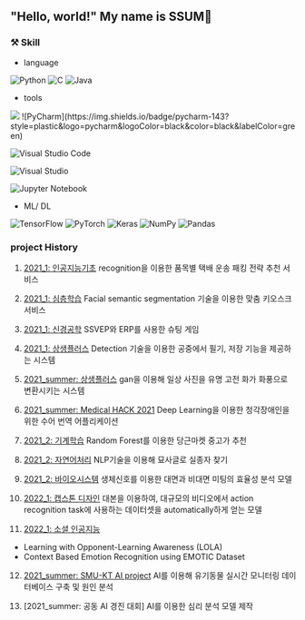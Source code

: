 
## "Hello, world!" My name is **SSUM**:sparkling_heart:


### **⚒ Skill**
- language 

![Python](https://img.shields.io/badge/python-3670A0?style=plastic&logo=python&logoColor=ffdd54)
![C](https://img.shields.io/badge/c-%2300599C.svg?style=plastic&logo=c&logoColor=white)
![Java](https://img.shields.io/badge/java-%23ED8B00.svg?style=plastic&logo=java&logoColor=white)

- tools

<img src="https://img.shields.io/badge/Google Colab-F9AB00?style=plastic&logo=Google Colab&logoColor=white"/>
![PyCharm](https://img.shields.io/badge/pycharm-143?style=plastic&logo=pycharm&logoColor=black&color=black&labelColor=green)

![Visual Studio Code](https://img.shields.io/badge/Visual%20Studio%20Code-0078d7.svg?style=plastic&logo=visual-studio-code&logoColor=white)

![Visual Studio](https://img.shields.io/badge/Visual%20Studio-5C2D91.svg?style=plastic&logo=visual-studio&logoColor=white)

![Jupyter Notebook](https://img.shields.io/badge/jupyter-%23FA0F00.svg?style=plastic&logo=jupyter&logoColor=white)

- ML/ DL

![TensorFlow](https://img.shields.io/badge/TensorFlow-%23FF6F00.svg?style=plastic&logo=TensorFlow&logoColor=white)
![PyTorch](https://img.shields.io/badge/PyTorch-%23EE4C2C.svg?style=plastic&logo=PyTorch&logoColor=white)
![Keras](https://img.shields.io/badge/Keras-%23D00000.svg?style=plastic&logo=Keras&logoColor=white)
![NumPy](https://img.shields.io/badge/numpy-%23013243.svg?style=plastic&logo=numpy&logoColor=white) 
![Pandas](https://img.shields.io/badge/pandas-%23150458.svg?style=plastic&logo=pandas&logoColor=white)



### **project History**
1. [2021_1: 인공지능기초](https://github.com/ChaeheePark/SMUS)
recognition을 이용한 품목별 택배 운송 패킹 전략 추천 서비스


2. [2021_1: 심층학습](https://github.com/ubeeni/sk_labs)
Facial semantic segmentation 기술을 이용한 맞춤 키오스크 서비스

3. [2021_1: 신경공학](https://github.com/Neural-Engineering/Cheezebang)
SSVEP와 ERP를 사용한 슈팅 게임


4. [2021_1: 상생플러스](https://github.com/youngseo0526/FingerBeam)
Detection 기술을 이용한 공중에서 필기, 저장 기능을 제공하는 시스템


5. [2021_summer: 상생플러스](https://github.com/youngseo0526/Ganchanah)
gan을 이용해 일상 사진을 유명 고전 화가 화풍으로 변환시키는 시스템

6. [2021_summer: Medical HACK 2021](https://github.com/FEKimseongeun/NoonSokMal)
Deep Learning을 이용한 청각장애인을 위한 수어 번역 어플리케이션

7.  [2021_2: 기계학습](https://github.com/An-Byeong-Seon/machine_learning)
Random Forest를 이용한 당근마켓 중고가 추천


8. [2021_2: 자연어처리](https://github.com/hyunjoolee201910828/NLP_teamproject)
NLP기술을 이용해 묘사글로 실종자 찾기


9. [2021_2: 바이오시스템](https://github.com/00ssum/Efficiency-analysis-model-using-bio-signals)
생체신호를 이용한 대면과 비대면 미팅의 효율성 분석 모델

10. [2022_1: 캡스톤 디자인](https://github.com/polyn0/Speech2Action)
대본을 이용하여, 대규모의 비디오에서 action recognition task에 사용하는 데이터셋을 automatically하게 얻는 모델


11. [2022_1: 소셜 인공지능](https://github.com/polyn0/Speech2Action)
- Learning with Opponent-Learning Awareness (LOLA)
- Context Based Emotion Recognition using EMOTIC Dataset 

12. [2021_summer: SMU-KT AI project](https://github.com/00ssum/KT-SMU-AI-project)
AI를 이용해 유기동물 실시간 모니터링 데이터베이스 구축 및 원인 분석 

13. [2021_summer: 공동 AI 경진 대회]
AI를 이용한 심리 분석 모델 제작 
